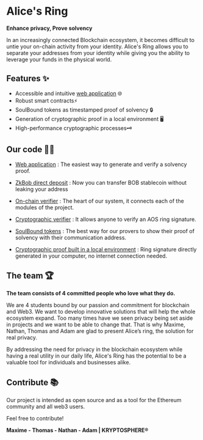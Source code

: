 
# **Alice's Ring**

**Enhance privacy, Prove solvency**

In an increasingly connected Blockchain ecosystem, it becomes difficult to untie your on-chain activity from your identity. Alice's Ring allows you to separate your addresses from your identity while giving you the ability to leverage your funds in the physical world.

## **Features** ✨

- Accessible and intuitive [web application](https://link_to_deployed_web_app) 🌐
- Robust smart contracts⚡
- SoulBound tokens as timestamped proof of solvency 🔒
- Generation of cryptographic proof in a local environment 🖥️
- High-performance cryptographic processes🗝️

## **Our code** 👨‍💻

- [Web application](https://github.com/KS-ETHDenver2023/Web_App-Alice_Ring) : The easiest way to generate and verify a solvency proof.

- [ZkBob direct deposit](https://github.com/KS-ETHDenver2023/zkbob-direct-deposit) : Now you can transfer BOB stablecoin without leaking your address

- [On-chain verifier](https://github.com/KS-ETHDenver2023/Alice-ring-SoulBound-Token) : The heart of our system, it connects each of the modules of the project.

- [Cryptographic verifier](https://github.com/KS-ETHDenver2023/AOS-Ring)  : It allows anyone to verify an AOS ring signature.

- [SoulBound tokens](https://github.com/KS-ETHDenver2023/Alice-ring-SoulBound-Token) : The best way for our provers to show their proof of solvency with their communication address.

-  [Cryptographic proof built in a local environment](https://github.com/KS-ETHDenver2023/ring_signature) : Ring signature directly generated in your computer, no internet connection needed.


## **The team** 🏆

**The team consists of 4 committed people who love what they do.**

We are 4 students bound by our passion and commitment for blockchain and Web3. We want to develop innovative solutions that will help the whole ecosystem expand. Too many times have we seen privacy being set aside in projects and we want to be able to change that. That is why Maxime, Nathan, Thomas and Adam are glad to present Alice’s ring, the solution for real privacy.

By addressing the need for privacy in the blockchain ecosystem while having a real utility in our daily life, Alice's Ring has the potential to be a valuable tool for individuals and businesses alike.


## **Contribute** 📚

Our project is intended as open source and as a tool for the Ethereum community and all web3 users.

Feel free to contribute!

**Maxime - Thomas - Nathan - Adam | KRYPTOSPHERE®**
